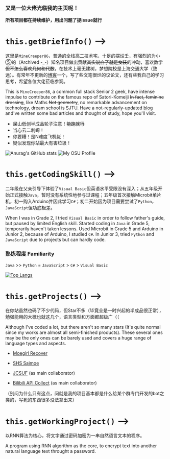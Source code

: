 ### 又是一位大佬光临我的主页呢！

**所有项目都在持续维护，用出问题了提issue就行**
# `this.getBriefInfo()` -->
  这里是``MineCreeper86``，普通的全栈高二技术宅，十足的摆烂壬，有强烈的为小⑤的（Archived -\_-）知名项目做出贡献~~其实说白了就是女装~~的冲动，喜欢数学~~但不怎么喜欢几何和代数~~，在技术上毫无建树，梦想院校是上海交通大学（致远）。有常年不更新的[博客](https://minecreeper.top/)一个，写了些文笔很烂的议论文，还有些我自己的学习思考，希望各位大佬莅临参观。

This is ``MineCreeper86``, a common full stack Senior 2 geek, have intense impulse to contribute on the famous repo of Satori-Komeiji ~~In fact, feminine dressing~~, like Maths ~~Not geometry~~, no remarkable advancement on technology, dream school is SJTU. Have a not-regularly-updated [blog](https://minecreeper.top/) and've written some bad articles and thought of study, hope you'll visit.

- 屎山低创半成品轮子注意！~~能跑就行~~
- 当心云二刺螈！
- 你要糟！是N难度飞机佬！
- 疑似发现你站最大有害垃圾！

![Anurag's GitHub stats](https://github-readme-stats.vercel.app/api?username=MineCreeper86&count_private=true&theme=cobalt&show_icons=true)
![My OSU Profile](https://osekai.net/profiles/img/banner.svg?id=35432727)

# `this.getCodingSkill()` -->
  二年级在父亲引导下体验了``Visual Basic``但英语水平受限没有深入；从五年级开始正式接触``Java``，暂时没有系统性地参与过课程；五年级首次接触Microbit单片机，初一购入Arduino并因此学习``C#``；初二开始因为项目需要尝试了``Python``，``JavaScript``但功底极差。
  
 When I was in Grade 2, I tried ``Visual Basic`` in order to follow father's guide, but paused by limited English skill. Started coding in ``Java`` in Grade 5, temporarily haven't taken lessons. Used Microbit in Grade 5 and Arduino in Junior 2, because of Arduino, I studied ``C#``. In Junior 3, tried ``Python`` and ``JavaScript`` due to projects but can hardly code.
 
 ### 熟练程度 Familiarity
 
 ``Java`` >> ``Python`` = ``JavaScript`` > ``C#`` > ``Visual Basic``
 
[![Top Langs](https://github-readme-stats.vercel.app/api/top-langs/?username=MineCreeper86&theme=cobalt)](https://github.com/anuraghazra/github-readme-stats)

# `this.getProjects()` -->
  在你站虽然也码了不少代码，但Star不多（毕竟全是一时兴起的半成品很正常），勉强能用的大概也就这几个，语言类型和方面都超级广（（
  
  Although I've coded a lot, but there aren't so many stars (It's quite normal since my works are almost all semi-finished products). These several ones may be the only ones can be barely used and covers a huge range of language types and aspects.
  
- [Moegirl Recover](https://github.com/MineCreeper86/moegirl-recover)

- [SHS Saimoe](https://github.com/MineCreeper86/saimoe_shs_source_code)

- [JCSUF](https://github.com/EvanNotFound/JCSUF) (as main collaborator)

- [Bilibili API Collect](https://github.com/SocialSisterYi/bilibili-api-collect) (as main collaborator)

（别问为什么只有这点，问就是我的项目基本都是什么给某个群专门开发的bot之类的，写死的东西很多没法拿出来）

# `this.getWorkingProject()` -->
  以RNN算法为核心，将文字通过密码加密为一串自然语言文本的程序。
  
  A program using RNN algorithm as the core, to encrypt text into another natural language text throught a password.
